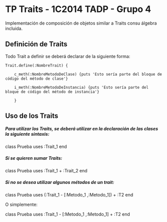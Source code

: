 TP Traits - 1C2014 TADP - Grupo 4
============================

Implementación de composición de objetos similar a Traits consu álgebra incluida.

## Definición de Traits

Todo Trait a definir se deberá declarar de la siguiente forma:


	Trait.define(:NombreTrait) {
	
		c_meth(:NombreMetodoDeClase) {puts 'Esto sería parte del bloque de código del método de clase'}
		
		i_meth(:NombreMetodoDeInstancia) {puts 'Esto sería parte del bloque de código del método de instancia'}
		
    	}

## Uso de los Traits

##### Para utilizar los Traits, se deberá utilizar en la declaración de las clases la siguiente sintaxis:

class Prueba
    uses :Trait_1
end

##### Si se quieren sumar Traits:

class Prueba
    uses :Trait_1 + :Trait_2
end

##### Si no se desea utilizar algunos métodos de un trait:

class Prueba
    uses (:Trait_1 - [:Metodo_1 ,:Metodo_1]) + :T2
end

O simplemente:

class Prueba
    uses :Trait_1 - [:Metodo_1 ,:Metodo_1] + :T2
end

